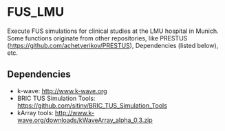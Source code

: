 # FUS_LMU
Execute FUS simulations for clinical studies at the LMU hospital in Munich. Some functions originate from other repositories, like PRESTUS (https://github.com/achetverikov/PRESTUS), Dependencies (listed below), etc. 
## Dependencies
- k-wave: http://www.k-wave.org
- BRIC TUS Simulation Tools: https://github.com/sitiny/BRIC_TUS_Simulation_Tools
- kArray tools: http://www.k-wave.org/downloads/kWaveArray_alpha_0.3.zip

